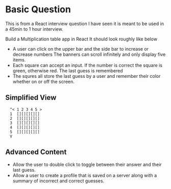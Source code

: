 # Basic Question
This is from a React interview question I have seen it is meant to be used in a 45min to 1 hour interview. 

Build a Multiplication table app in React
It should look roughly like below
* A user can click on the upper bar and the side bar to increase or decrease numbers The banners can scroll infinitely and only display five items. 
* Each square can accept an input. If the number is correct the square is green, otherwise red. The last guess is remembered
* The squres all store the last guess by a user and remember their color whether on or off the screen. 

## Simplified View  
      ^< 1 2 3 4 5 >  
      1  [][][][][]  
      2  [][][][][]  
      3  [][][][][]  
      4  [][][][][]  
      5  [][][][][]  
      V

## Advanced Content
* Allow the user to double click to toggle between their answer and their last guess. 
* Allow a user to create a profile that is saved on a server along with a summary of incorrect and correct guesses. 